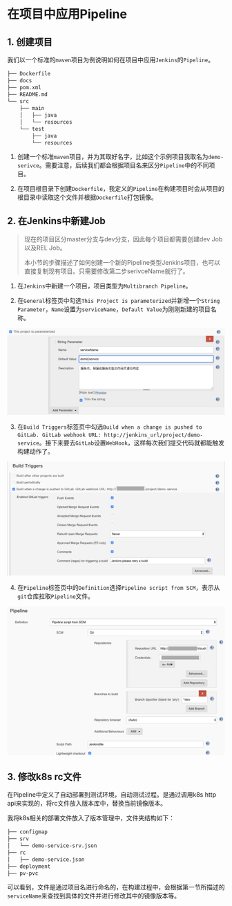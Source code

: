 # 在项目中应用Pipeline

## 1. 创建项目

我们以一个标准的`maven`项目为例说明如何在项目中应用`Jenkins`的`Pipeline`。

```
├── Dockerfile
├── docs
├── pom.xml
├── README.md
└── src
    ├── main
    │   ├── java
    │   └── resources
    └── test
        ├── java
        └── resources
```

1. 创建一个标准`maven`项目，并为其取好名字，比如这个示例项目我取名为`demo-serivce`。需要注意，后续我们都会根据项目名来区分`Pipeline`中的不同项目。

2. 在项目根目录下创建`Dockerfile`，我定义的`Pipeline`在构建项目时会从项目的根目录中读取这个文件并根据`Dockerfile`打包镜像。

## 2. 在Jenkins中新建Job

> 现在的项目区分master分支与dev分支，因此每个项目都需要创建dev Job以及REL Job。
>
> 本小节的步骤描述了如何创建一个新的Pipeline类型Jenkins项目，也可以直接复制现有项目。只需要修改第二步serivceName就行了。

1. 在`Jenkins`中新建一个项目，项目类型为`Multibranch Pipeline`。

2. 在`General`标签页中勾选`This Project is parameterized`并新增一个`String Parameter`，`Name`设置为`serviceName`，`Default Value`为刚刚新建的项目名称。

![设置项目名](../images/c1-01.png)

3. 在`Build Triggers`标签页中勾选`Build when a change is pushed to GitLab. GitLab webhook URL: http://jenkins_url/project/demo-service`。接下来要去`GitLab`设置`WebHook`，这样每次我们提交代码就都能触发构建动作了。

![](../images/c1-02.png)

4. 在`Pipeline`标签页中的`Definition`选择`Pipeline script from SCM`，表示从`git`仓库拉取`Pipeline`文件。

![](../images/c1-03.png)

## 3. 修改k8s rc文件

在Pipeline中定义了自动部署到测试环境，自动测试过程。是通过调用k8s http api来实现的，将rc文件放入版本库中，替换当前镜像版本。

我将k8s相关的部署文件放入了版本管理中，文件夹结构如下：

```
├── configmap
├── srv
│   └── demo-service-srv.json
├── rc
│   ├── demo-service.json
├── deployment
├── pv-pvc
```

可以看到，文件是通过项目名进行命名的，在构建过程中，会根据第一节所描述的`serviceName`来查找到具体的文件并进行修改其中的镜像版本等。